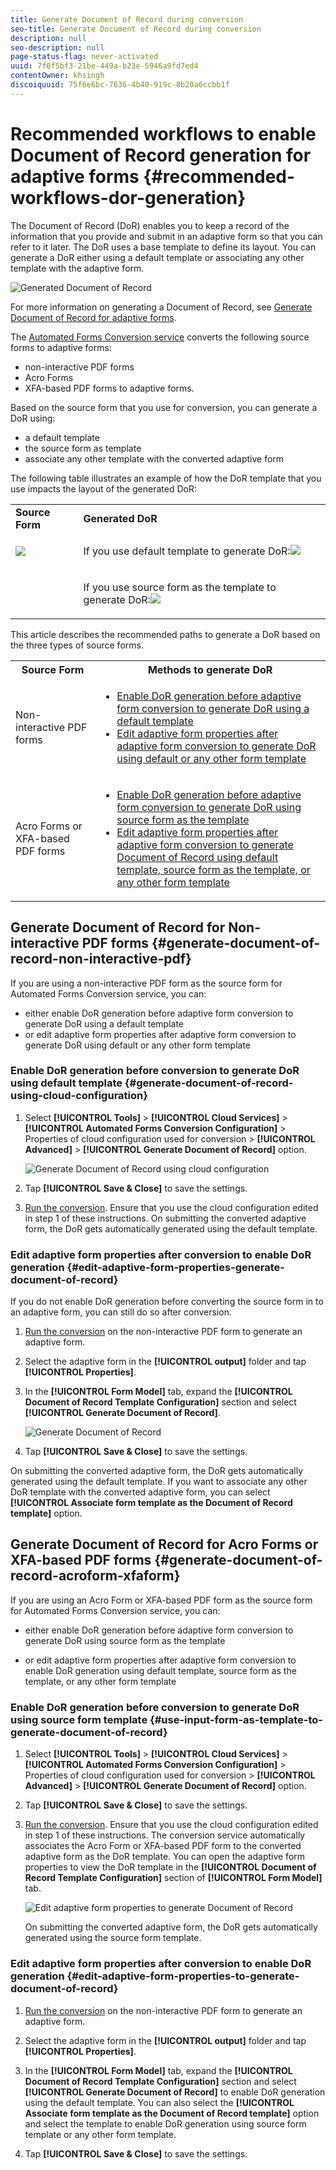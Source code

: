 ```yaml
---
title: Generate Document of Record during conversion
seo-title: Generate Document of Record during conversion
description: null
seo-description: null
page-status-flag: never-activated
uuid: 7f0f5bf3-21be-449a-b23e-5946a9fd7ed4
contentOwner: khsingh
discoiquuid: 75f6e6bc-7636-4b40-919c-8b20a6ccbb1f
---
```


# Recommended workflows to enable Document of Record generation for adaptive forms {#recommended-workflows-dor-generation}

The Document of Record (DoR) enables you to keep a record of the information that you provide and submit in an adaptive form so that you can refer to it later.
The DoR uses a base template to define its layout. You can generate a DoR either using a default template or associating any other template with the adaptive form.

![Generated Document of Record](assets/document_of_record.gif)

For more information on generating a Document of Record, see [Generate Document of Record for adaptive forms](https://helpx.adobe.com/experience-manager/6-5/forms/using/generate-document-of-record-for-non-xfa-based-adaptive-forms.html).

The [Automated Forms Conversion service](../help/introduction-to-automated-form-conversion-service.md) converts the following source forms to adaptive forms:

* non-interactive PDF forms
* Acro Forms
* XFA-based PDF forms to adaptive forms.

Based on the source form that you use for conversion, you can generate a DoR using:

* a default template
* the source form as template
* associate any other template with the converted adaptive form

The following table illustrates an example of how the DoR template that you use impacts the layout of the generated DoR:

<table> 
 <tbody>
  <tr>
   <td><strong>Source Form</strong></td> 
   <td><strong>Generated DoR</strong></td> 
  </tr>
  <tr>
   <td><p><img src="assets/source_xdp.png" /> </p> </td> 
   <td> <p>If you use default template to generate DoR:<img src="assets/source_form_default.png" /></td> 
  </tr>
  <tr>
   <td></p> </td> 
   <td><p>If you use source form as the template to generate DoR:<img src="assets/source_form_dor.png" /></td> 
  </tr>
 </tbody>
</table>

This article describes the recommended paths to generate a DoR based on the three types of source forms.

<table> 
 <tbody> 
  <tr> 
   <th><strong>Source Form</strong></th> 
   <th><strong>Methods to generate DoR</strong></th> 
  </tr> 
  <tr> 
   <td><p>Non-interactive PDF forms</p></td> 
   <td> 
    <ul> 
     <li><a href="#generate-document-of-record-using-cloud-configuration">Enable DoR generation before adaptive form conversion to generate DoR using a default template</a></li> 
     <li><a href="#edit-adaptive-form-properties-generate-document-of-record">Edit adaptive form properties after adaptive form conversion to generate DoR using default or any other form template</a></li> 
    </ul> </td> 
  </tr>
  <tr> 
   <td><p>Acro Forms or XFA-based PDF forms</p></td> 
   <td> 
    <ul> 
     <li><a href="#use-input-form-as-template-to-generate-document-of-record">Enable DoR generation before adaptive form conversion to generate DoR using source form as the template</a></li> 
     <li><a href="#edit-adaptive-form-properties-to-generate-document-of-record">Edit adaptive form properties after adaptive form conversion to generate Document of Record using default template, source form as the template, or any other form template</a></li> 
    </ul> </td> 
  </tr>    
 </tbody> 
</table>

## Generate Document of Record for Non-interactive PDF forms {#generate-document-of-record-non-interactive-pdf}

If you are using a non-interactive PDF form as the source form for Automated Forms Conversion service, you can:

* either enable DoR generation before adaptive form conversion to generate DoR using a default template
* or edit adaptive form properties after adaptive form conversion to generate DoR using default or any other form template

### Enable DoR generation before conversion to generate DoR using default template {#generate-document-of-record-using-cloud-configuration}

1. Select **[!UICONTROL Tools]** > **[!UICONTROL Cloud Services]** > **[!UICONTROL Automated Forms Conversion Configuration]** > Properties of cloud configuration used for conversion > **[!UICONTROL Advanced]** > **[!UICONTROL Generate Document of Record]** option.

   ![Generate Document of Record using cloud configuration](assets/generate_dor_cloud_config.gif)

1. Tap **[!UICONTROL Save & Close]** to save the settings.

1. [Run the conversion](../help/convert-existing-forms-to-adaptive-forms.md). Ensure that you use the cloud configuration edited in step 1 of these instructions.
On submitting the converted adaptive form, the DoR gets automatically generated using the default template.

### Edit adaptive form properties after conversion to enable DoR generation {#edit-adaptive-form-properties-generate-document-of-record}

If you do not enable DoR generation before converting the source form in to an adaptive form, you can still do so after conversion.

1. [Run the conversion](../help/convert-existing-forms-to-adaptive-forms.md) on the non-interactive PDF form to generate an adaptive form.

1. Select the adaptive form in the **[!UICONTROL output]** folder and tap **[!UICONTROL Properties]**.

1. In the **[!UICONTROL Form Model]** tab, expand the **[!UICONTROL Document of Record Template Configuration]** section and select **[!UICONTROL Generate Document of Record]**.

   ![Generate Document of Record](assets/generate_dor_af_properties.png)

1. Tap **[!UICONTROL Save & Close]** to save the settings.

On submitting the converted adaptive form, the DoR gets automatically generated using the default template. If you want to associate any other DoR template with the converted adaptive form, you can select **[!UICONTROL Associate form template as the Document of Record template]** option.

## Generate Document of Record for Acro Forms or XFA-based PDF forms {#generate-document-of-record-acroform-xfaform}

If you are using an Acro Form or XFA-based PDF form as the source form for Automated Forms Conversion service, you can:

* either enable DoR generation before adaptive form conversion to generate DoR using source form as the template

* or edit adaptive form properties after adaptive form conversion to enable DoR generation using default template, source form as the template, or any other form template

### Enable DoR generation before conversion to generate DoR using source form template {#use-input-form-as-template-to-generate-document-of-record}

1. Select **[!UICONTROL Tools]** > **[!UICONTROL Cloud Services]** > **[!UICONTROL Automated Forms Conversion Configuration]** > Properties of cloud configuration used for conversion > **[!UICONTROL Advanced]** > **[!UICONTROL Generate Document of Record]** option.

1. Tap **[!UICONTROL Save & Close]** to save the settings.

1. [Run the conversion](../help/convert-existing-forms-to-adaptive-forms.md). Ensure that you use the cloud configuration edited in step 1 of these instructions.
The conversion service automatically associates the Acro Form or XFA-based PDF form to the converted adaptive form as the DoR template.
You can open the adaptive form properties to view the DoR template in the **[!UICONTROL Document of Record Template Configuration]** section of **[!UICONTROL Form Model]** tab.

   ![Edit adaptive form properties to generate Document of Record](assets/generate_dor_af_properties_xdp_acro.png)

    On submitting the converted adaptive form, the DoR gets automatically generated using the source form template.

### Edit adaptive form properties after conversion to enable DoR generation {#edit-adaptive-form-properties-to-generate-document-of-record}

1. [Run the conversion](../help/convert-existing-forms-to-adaptive-forms.md) on the non-interactive PDF form to generate an adaptive form.

1. Select the adaptive form in the **[!UICONTROL output]** folder and tap **[!UICONTROL Properties]**.

1. In the **[!UICONTROL Form Model]** tab, expand the **[!UICONTROL Document of Record Template Configuration]** section and select **[!UICONTROL Generate Document of Record]** to enable DoR generation using the default template.
You can also select the **[!UICONTROL Associate form template as the Document of Record template]** option and select the template to enable DoR generation using source form template or any other form template.

1. Tap **[!UICONTROL Save & Close]** to save the settings.
